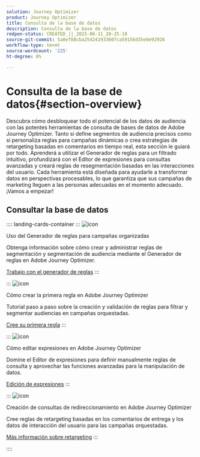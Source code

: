 ```yaml
---
solution: Journey Optimizer
product: Journey Optimizer
title: Consulta de la base de datos
description: Consulta de la base de datos
redpen-status: CREATED_||_2025-08-11_20-25-18
source-git-commit: 5a8ef88cba254241933607ca59156d35e0e92926
workflow-type: tm+mt
source-wordcount: '225'
ht-degree: 8%

---
```



# Consulta de la base de datos{#section-overview}

Descubra cómo desbloquear todo el potencial de los datos de audiencia con las potentes herramientas de consulta de bases de datos de Adobe Journey Optimizer. Tanto si define segmentos de audiencia precisos como si personaliza reglas para campañas dinámicas o crea estrategias de retargeting basadas en comentarios en tiempo real, esta sección le guiará por todo. Aprenderá a utilizar el Generador de reglas para un filtrado intuitivo, profundizará con el Editor de expresiones para consultas avanzadas y creará reglas de resegmentación basadas en las interacciones del usuario. Cada herramienta está diseñada para ayudarle a transformar datos en perspectivas procesables, lo que garantiza que sus campañas de marketing lleguen a las personas adecuadas en el momento adecuado. ¡Vamos a empezar!

## Consultar la base de datos

:::: landing-cards-container
:::
![icon](https://cdn.experienceleague.adobe.com/icons/list-check.svg?lang=es)

Uso del Generador de reglas para campañas organizadas

Obtenga información sobre cómo crear y administrar reglas de segmentación y segmentación de audiencia mediante el Generador de reglas en Adobe Journey Optimizer.

[Trabajo con el generador de reglas](../using/orchestrated/orchestrated-rule-builder.md)
:::

:::
![icon](https://cdn.experienceleague.adobe.com/icons/circle-play.svg?lang=es)

Cómo crear la primera regla en Adobe Journey Optimizer

Tutorial paso a paso sobre la creación y validación de reglas para filtrar y segmentar audiencias en campañas orquestadas.

[Cree su primera regla](../using/orchestrated/build-query.md)
:::

:::
![icon](https://cdn.experienceleague.adobe.com/icons/gear.svg?lang=es)

Cómo editar expresiones en Adobe Journey Optimizer

Domine el Editor de expresiones para definir manualmente reglas de consulta y aprovechar las funciones avanzadas para la manipulación de datos.

[Edición de expresiones](../using/orchestrated/edit-expressions.md)
:::

:::
![icon](https://cdn.experienceleague.adobe.com/icons/bullseye.svg?lang=es)

Creación de consultas de redireccionamiento en Adobe Journey Optimizer

Cree reglas de retargeting basadas en los comentarios de entrega y los datos de interacción del usuario para las campañas orquestadas.

[Más información sobre retargeting](../using/orchestrated/retarget.md)
:::

::::
